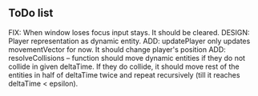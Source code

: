 ## ToDo list

FIX: When window loses focus input stays. It should be cleared.
DESIGN: Player representation as dynamic entity.
ADD: updatePlayer only updates movementVector for now. It should change player's position
ADD: resolveCollisions – function should move dynamic entities if they do not collide in given deltaTime. If they do collide, it should move rest of the entities in half of deltaTime twice and repeat recursively (till it reaches deltaTime < epsilon).
